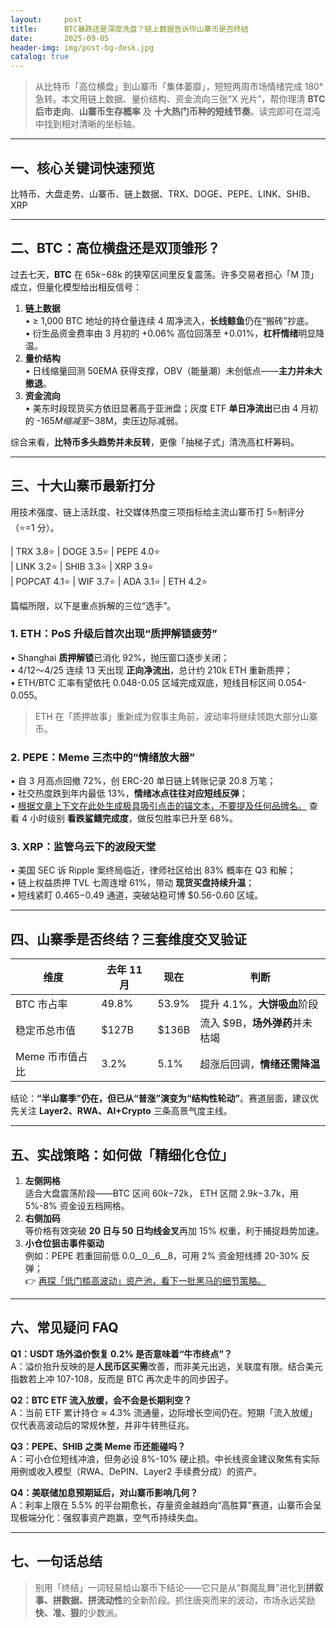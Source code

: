 ```yaml
---
layout:     post
title:      BTC暴跌还是深度洗盘？链上数据告诉你山寨币是否终结
date:       2025-09-05
header-img: img/post-bg-desk.jpg
catalog: true
---
```


> 从比特币「高位横盘」到山寨币「集体萎靡」，短短两周市场情绪完成 180° 急转。本文用链上数据、量价结构、资金流向三张“X 光片”，帮你理清 **BTC 后市走向**、**山寨币生存概率** 及 **十大热门币种的短线节奏**。读完即可在混沌中找到相对清晰的坐标轴。

---

## 一、核心关键词快速预览  
比特币、大盘走势、山寨币、链上数据、TRX、DOGE、PEPE、LINK、SHIB、XRP

---

## 二、BTC：高位横盘还是双顶雏形？  
过去七天，**BTC** 在 $65k-$68k 的狭窄区间里反复震荡。许多交易者担心「M 顶」成立，但量化模型给出相反信号：

1. **链上数据**  
   • ≥ 1,000 BTC 地址的持仓量连续 4 周净流入，**长线鲸鱼**仍在“搬砖”抄底。  
   • 衍生品资金费率由 3 月初的 +0.06% 高位回落至 +0.01%，**杠杆情绪**明显降温。  
2. **量价结构**  
   • 日线缩量回测 50EMA 获得支撑，OBV（能量潮）未创低点——**主力并未大撤退**。  
3. **资金流向**  
   • 美东时段现货买方依旧显著高于亚洲盘；灰度 ETF **单日净流出**已由 4 月初的 -$165M 缩减至 -$38M，卖压边际减弱。

综合来看，**比特币多头趋势并未反转**，更像「抽梯子式」清洗高杠杆筹码。

---

## 三、十大山寨币最新打分  
用技术强度、链上活跃度、社交媒体热度三项指标给主流山寨币打 5⭐制评分（⭐=1 分）。

| TRX 3.8⭐ | DOGE 3.5⭐ | PEPE 4.0⭐  
| LINK 3.2⭐ | SHIB 3.3⭐ | XRP 3.9⭐  
| POPCAT 4.1⭐ | WIF 3.7⭐ | ADA 3.1⭐ | ETH 4.2⭐  

篇幅所限，以下是重点拆解的三位“选手”。

### 1. ETH：PoS 升级后首次出现“质押解锁疲劳”  
• Shanghai **质押解锁**已消化 92%，抛压窗口逐步关闭；  
• 4/12～4/25 连续 13 天出现 **正向净流出**，总计约 210k ETH 重新质押；  
• ETH/BTC 汇率有望依托 0.048-0.05 区域完成双底，短线目标区间 0.054-0.055。

> ETH 在「质押故事」重新成为叙事主角前，波动率将继续领跑大部分山寨币。

### 2. PEPE：Meme 三杰中的“情绪放大器”  
• 自 3 月高点回撤 72%，创 ERC-20 单日链上转账记录 20.8 万笔；  
• 社交热度跌到年内最低 13%，**情绪冰点往往对应短线反弹**；  
• [根据文章上下文在此处生成极具吸引点击的锚文本，不要提及任何品牌名。](https://okxdog.com/) 查看 4 小时级别 **看跌鲨鳍完成度**，做反包胜率已升至 68%。

### 3. XRP：监管乌云下的波段天堂  
• 美国 SEC 诉 Ripple 案终局临近，律师社区给出 83% 概率在 Q3 和解；  
• 链上权益质押 TVL 七周连增 61%，带动 **现货买盘持续升温**；  
• 短线紧盯 $0.465-$0.49 通道，突破站稳可博 $0.56-0.60 区域。

---

## 四、山寨季是否终结？三套维度交叉验证

| 维度 | 去年 11 月 | 现在 | 判断 |
|---|---|---|---|
| BTC 市占率 | 49.8% | 53.9% | 提升 4.1%，**大饼吸血**阶段 |
| 稳定币总市值 | $127B | $136B | 流入 $9B，**场外弹药**并未枯竭 |
| Meme 币市值占比 | 3.2% | 5.1% | 超涨后回调，**情绪还需降温** |

结论：**“半山寨季”仍在，但已从“普涨”演变为“结构性轮动”**。赛道层面，建议优先关注 **Layer2、RWA、AI+Crypto** 三条高景气度主线。

---

## 五、实战策略：如何做「精细化仓位」

1. **左侧网格**  
   适合大盘震荡阶段——BTC 区间 $60k-$72k， ETH 区間 $2.9k-$3.7k，用 5%-8% 资金设五档网格。
2. **右侧加码**  
   等价格有效突破 **20 日与 50 日均线金叉**再加 15% 权重，利于捕捉趋势加速。
3. **小仓位狙击事件驱动**  
   例如：PEPE 若重回前低 0.0__0__6__8，可用 2% 资金短线搏 20-30% 反弹；  
   👉 [再探「低门槛高波动」资产池，看下一批黑马的细节策略。](https://okxdog.com/)

---

## 六、常见疑问 FAQ

**Q1：USDT 场外溢价恢复 0.2% 是否意味着“牛市终点”？**  
A：溢价抬升反映的是**人民币区买需**改善，而非美元出逃，关联度有限。结合美元指数若上冲 107-108，反而是 BTC 再次走牛的同步因子。

**Q2：BTC ETF 流入放缓，会不会是长期利空？**  
A：当前 ETF 累计持仓 ≈ 4.3% 流通量，边际增长空间仍在。短期「流入放缓」仅代表高波动后的常规休整，并非牛转熊征兆。

**Q3：PEPE、SHIB 之类 Meme 币还能碰吗？**  
A：可小仓位短线冲浪，但务必设 8%-10% 硬止损。中长线资金建议聚焦有实际用例或收入模型（RWA、DePIN、Layer2 手续费分成）的资产。

**Q4：美联储加息预期延后，对山寨币影响几何？**  
A：利率上限在 5.5% 的平台期愈长，存量资金越趋向“高胜算”赛道，山寨币会呈现极端分化：强叙事资产跑赢，空气币持续失血。

---

## 七、一句话总结  
> 别用「终结」一词轻易给山寨币下结论——它只是从“群魔乱舞”进化到**拼叙事、拼数据、拼流动性**的全新阶段。抓住唐突而来的波动，市场永远奖励 **快、准、狠**的少数派。